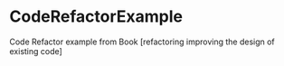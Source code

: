 # CodeRefactorExample

Code Refactor example from Book [refactoring improving the design of existing code]